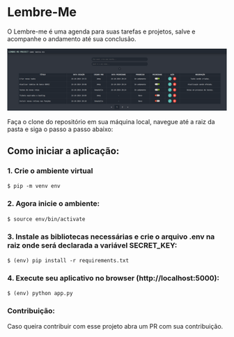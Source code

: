 # Lembre-Me
O Lembre-me é uma agenda para suas tarefas e projetos, salve e acompanhe o andamento até sua conclusão.

![image](static/images/lembre_1.png)

Faça o clone do repositório em sua máquina local, navegue até a raiz da pasta e siga o passo a passo abaixo:

## Como iniciar a aplicação:

### 1. Crie o ambiente virtual
```
$ pip -m venv env
```

### 2. Agora inicie o ambiente:
```
$ source env/bin/activate
```

### 3. Instale as bibliotecas necessárias e crie o arquivo .env na raiz onde será declarada a variável SECRET_KEY:
```
$ (env) pip install -r requirements.txt
```

### 4. Execute seu aplicativo no browser (http://localhost:5000):
```
$ (env) python app.py
```

### Contribuição:
Caso queira contribuir com esse projeto abra um PR com sua contribuição.
